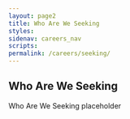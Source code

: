 ```yaml
---
layout: page2
title: Who Are We Seeking
styles:
sidenav: careers_nav
scripts:
permalink: /careers/seeking/
---
```


## Who Are We Seeking

<p>  
Who Are We Seeking placeholder
</p>



<!-- CONTENT END -->

